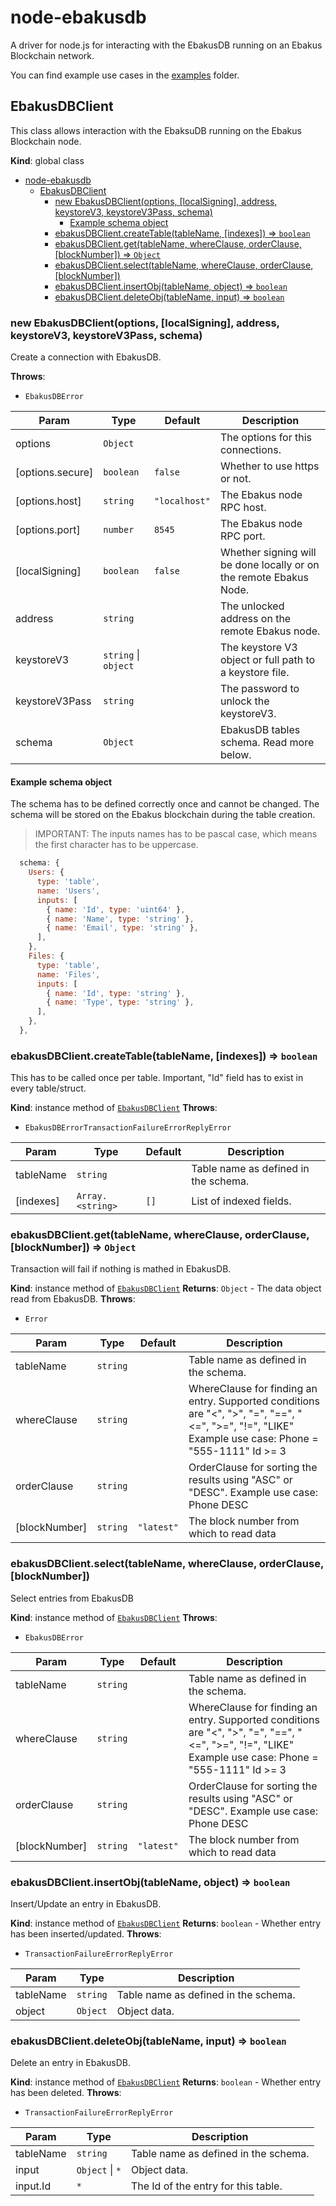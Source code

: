 # node-ebakusdb
A driver for node.js for interacting with the EbakusDB running on an Ebakus Blockchain network.

You can find example use cases in the [examples](./examples) folder.

## EbakusDBClient
This class allows interaction with the EbaksuDB running on the Ebakus Blockchain node.

**Kind**: global class

- [node-ebakusdb](#node-ebakusdb)
  - [EbakusDBClient](#ebakusdbclient)
    - [new EbakusDBClient(options, [localSigning], address, keystoreV3, keystoreV3Pass, schema)](#new-ebakusdbclientoptions-localsigning-address-keystorev3-keystorev3pass-schema)
      - [Example schema object](#example-schema-object)
    - [ebakusDBClient.createTable(tableName, [indexes]) ⇒ <code>boolean</code>](#ebakusdbclientcreatetabletablename-indexes--boolean)
    - [ebakusDBClient.get(tableName, whereClause, orderClause, [blockNumber]) ⇒ <code>Object</code>](#ebakusdbclientgettablename-whereclause-orderclause-blocknumber--object)
    - [ebakusDBClient.select(tableName, whereClause, orderClause, [blockNumber])](#ebakusdbclientselecttablename-whereclause-orderclause-blocknumber)
    - [ebakusDBClient.insertObj(tableName, object) ⇒ <code>boolean</code>](#ebakusdbclientinsertobjtablename-object--boolean)
    - [ebakusDBClient.deleteObj(tableName, input) ⇒ <code>boolean</code>](#ebakusdbclientdeleteobjtablename-input--boolean)

<a name="new_EbakusDBClient_new"></a>

### new EbakusDBClient(options, [localSigning], address, keystoreV3, keystoreV3Pass, schema)
Create a connection with EbakusDB.

**Throws**:

- <code>EbakusDBError</code>


| Param | Type | Default | Description |
| --- | --- | --- | --- |
| options | <code>Object</code> |  | The options for this connections. |
| [options.secure] | <code>boolean</code> | <code>false</code> | Whether to use https or not. |
| [options.host] | <code>string</code> | <code>&quot;localhost&quot;</code> | The Ebakus node RPC host. |
| [options.port] | <code>number</code> | <code>8545</code> | The Ebakus node RPC port. |
| [localSigning] | <code>boolean</code> | <code>false</code> | Whether signing will be done locally or on the remote Ebakus Node. |
| address | <code>string</code> |  | The unlocked address on the remote Ebakus node. |
| keystoreV3 | <code>string</code> \| <code>object</code> |  | The keystore V3 object or full path to a keystore file. |
| keystoreV3Pass | <code>string</code> |  | The password to unlock the keystoreV3. |
| schema | <code>Object</code> |  | EbakusDB tables schema. Read more below. |


#### Example schema object

The schema has to be defined correctly once and cannot be changed. The schema will be stored on the Ebakus blockchain during the table creation.

> IMPORTANT: The inputs names has to be pascal case, which means the first character has to be uppercase.

```js
  schema: {
    Users: {
      type: 'table',
      name: 'Users',
      inputs: [
        { name: 'Id', type: 'uint64' },
        { name: 'Name', type: 'string' },
        { name: 'Email', type: 'string' },
      ],
    },
    Files: {
      type: 'table',
      name: 'Files',
      inputs: [
        { name: 'Id', type: 'string' },
        { name: 'Type', type: 'string' },
      ],
    },
  },
```

<a name="EbakusDBClient+createTable"></a>

### ebakusDBClient.createTable(tableName, [indexes]) ⇒ <code>boolean</code>
This has to be called once per table. Important, "Id" field has to exist in every table/struct.

**Kind**: instance method of [<code>EbakusDBClient</code>](#EbakusDBClient)
**Throws**:

- <code>EbakusDBError</code><code>TransactionFailureError</code><code>ReplyError</code>


| Param | Type | Default | Description |
| --- | --- | --- | --- |
| tableName | <code>string</code> |  | Table name as defined in the schema. |
| [indexes] | <code>Array.&lt;string&gt;</code> | <code>[]</code> | List of indexed fields. |

<a name="EbakusDBClient+get"></a>

### ebakusDBClient.get(tableName, whereClause, orderClause, [blockNumber]) ⇒ <code>Object</code>
Transaction will fail if nothing is mathed in EbakusDB.

**Kind**: instance method of [<code>EbakusDBClient</code>](#EbakusDBClient)
**Returns**: <code>Object</code> - The data object read from EbakusDB.
**Throws**:

- <code>Error</code>


| Param | Type | Default | Description |
| --- | --- | --- | --- |
| tableName | <code>string</code> |  | Table name as defined in the schema. |
| whereClause | <code>string</code> |  | WhereClause for finding an entry.                 Supported conditions are "<", ">", "=", "==", "<=", ">=", "!=", "LIKE"                 Example use case: Phone = "555-1111"                                   Id >= 3 |
| orderClause | <code>string</code> |  | OrderClause for sorting the results using "ASC" or "DESC".                 Example use case: Phone DESC |
| [blockNumber] | <code>string</code> | <code>&quot;latest&quot;</code> | The block number from which to read data |

<a name="EbakusDBClient+select"></a>

### ebakusDBClient.select(tableName, whereClause, orderClause, [blockNumber])
Select entries from EbakusDB

**Kind**: instance method of [<code>EbakusDBClient</code>](#EbakusDBClient)
**Throws**:

- <code>EbakusDBError</code>


| Param | Type | Default | Description |
| --- | --- | --- | --- |
| tableName | <code>string</code> |  | Table name as defined in the schema. |
| whereClause | <code>string</code> |  | WhereClause for finding an entry.                 Supported conditions are "<", ">", "=", "==", "<=", ">=", "!=", "LIKE"                 Example use case: Phone = "555-1111"                                   Id >= 3 |
| orderClause | <code>string</code> |  | OrderClause for sorting the results using "ASC" or "DESC".                 Example use case: Phone DESC |
| [blockNumber] | <code>string</code> | <code>&quot;latest&quot;</code> | The block number from which to read data |

<a name="EbakusDBClient+insertObj"></a>

### ebakusDBClient.insertObj(tableName, object) ⇒ <code>boolean</code>
Insert/Update an entry in EbakusDB.

**Kind**: instance method of [<code>EbakusDBClient</code>](#EbakusDBClient)
**Returns**: <code>boolean</code> - Whether entry has been inserted/updated.
**Throws**:

- <code>TransactionFailureError</code><code>ReplyError</code>


| Param | Type | Description |
| --- | --- | --- |
| tableName | <code>string</code> | Table name as defined in the schema. |
| object | <code>Object</code> | Object data. |

<a name="EbakusDBClient+deleteObj"></a>

### ebakusDBClient.deleteObj(tableName, input) ⇒ <code>boolean</code>
Delete an entry in EbakusDB.

**Kind**: instance method of [<code>EbakusDBClient</code>](#EbakusDBClient)
**Returns**: <code>boolean</code> - Whether entry has been deleted.
**Throws**:

- <code>TransactionFailureError</code><code>ReplyError</code>


| Param | Type | Description |
| --- | --- | --- |
| tableName | <code>string</code> | Table name as defined in the schema. |
| input | <code>Object</code> \| <code>\*</code> | Object data. |
| input.Id | <code>\*</code> | The Id of the entry for this table. |

